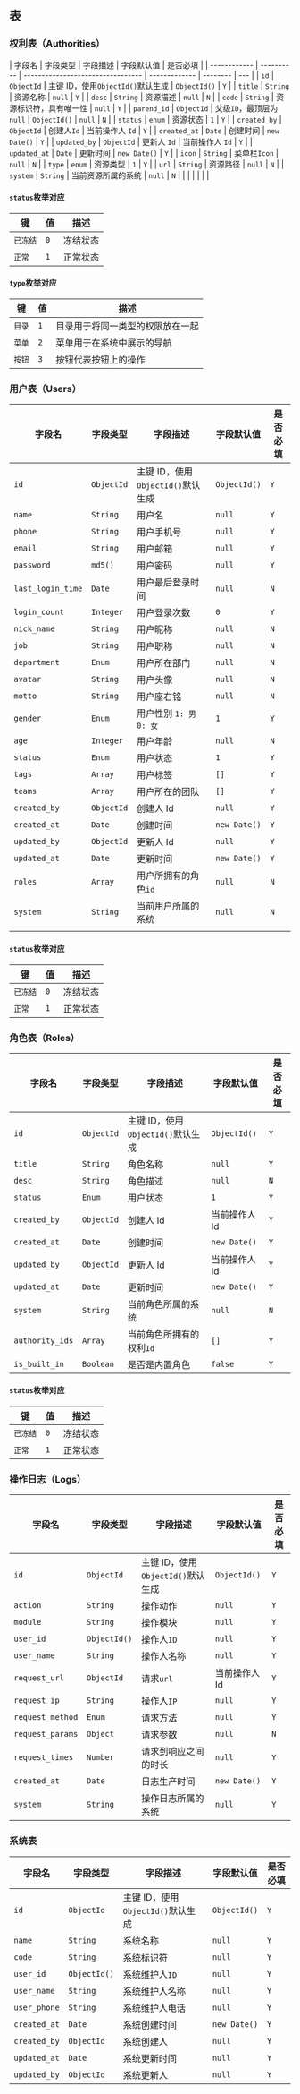 ## 表

### 权利表（Authorities）

| 字段名        | 字段类型    | 字段描述                          | 字段默认值    | 是否必填 |
| ------------ | ---------- | --------------------------------- | ------------- | -------- | --- |
| `id`         | `ObjectId` | 主键 ID，使用`ObjectId()`默认生成   | `ObjectId()`  | `Y`      |
| `title`      | `String`   | 资源名称                           | `null`        | `Y`      |
| `desc`       | `String`   | 资源描述                           | `null`        | `N`      |
| `code`       | `String`   | 资源标识符，具有唯一性              | `null`        | `Y`      |
| `parend_id`  | `ObjectId` | 父级`ID`，最顶层为`null`           | `ObjectId()`  | `null`   | `N` |
| `status`     | `enum`     | 资源状态                           | `1`           | `Y`      |
| `created_by` | `ObjectId` | 创建人`Id`                          | 当前操作人 `Id` | `Y`      |
| `created_at` | `Date`     | 创建时间                           | `new Date()`  | `Y`      |
| `updated_by` | `ObjectId` | 更新人 `Id`                          | 当前操作人 `Id` | `Y`      |
| `updated_at` | `Date`     | 更新时间                           | `new Date()`  | `Y`      |
| `icon`       | `String`   | 菜单栏`Icon`                       |  `null`        | `N`      |
| `type`       | `enum`     | 资源类型                           | `1`           | `Y`      |
| `url`        | `String`   | 资源路径                           | `null`        | `N`      |
| `system`     | `String`   | 当前资源所属的系统                  | `null`        | `N`      |
|              |            |                                   |               |          |

#### `status`枚举对应

| 键       | 值  | 描述     |
| -------- | --- | -------- |
| `已冻结` | `0` | 冻结状态 |
| `正常`   | `1` | 正常状态 |

#### `type`枚举对应

| 键     | 值  | 描述                             |
| ------ | --- | -------------------------------- |
| `目录` | `1` | 目录用于将同一类型的权限放在一起 |
| `菜单` | `2` | 菜单用于在系统中展示的导航       |
| `按钮` | `3` | 按钮代表按钮上的操作             |

### 用户表（Users）

| 字段名            | 字段类型   | 字段描述                          | 字段默认值   | 是否必填 |
| ----------------- | ---------- | --------------------------------- | ------------ | -------- |
| `id`              | `ObjectId` | 主键 ID，使用`ObjectId()`默认生成 | `ObjectId()` | `Y`      |
| `name`            | `String`   | 用户名                            | `null`       | `Y`      |
| `phone`           | `String`   | 用户手机号                        | `null`       | `Y`      |
| `email`           | `String`   | 用户邮箱                          | `null`       | `Y`      |
| `password`        | `md5()`    | 用户密码                          | `null`       | `Y`      |
| `last_login_time` | `Date`     | 用户最后登录时间                  | `null`       | `N`      |
| `login_count`     | `Integer`  | 用户登录次数                      | `0`          | `Y`      |
| `nick_name`       | `String`   | 用户昵称                          | `null`       | `N`      |
| `job`             | `String`   | 用户职称                          | `null`       | `N`      |
| `department`      | `Enum`     | 用户所在部门                      | `null`       | `N`      |
| `avatar`          | `String`   | 用户头像                          | `null`       | `N`      |
| `motto`           | `String`   | 用户座右铭                        | `null`       | `N`      |
| `gender`          | `Enum`     | 用户性别 `1: 男 0: 女`            | `1`          | `Y`      |
| `age`             | `Integer`  | 用户年龄                          | `null`       | `N`      |
| `status`          | `Enum`     | 用户状态                          | `1`          | `Y`      |
| `tags`            | `Array`    | 用户标签                          | `[]`         | `Y`      |
| `teams`           | `Array`    | 用户所在的团队                    | `[]`         | `Y`      |
| `created_by`      | `ObjectId` | 创建人 Id                         | `null`       | `Y`      |
| `created_at`      | `Date`     | 创建时间                          | `new Date()` | `Y`      |
| `updated_by`      | `ObjectId` | 更新人 Id                         | `null`       | `Y`      |
| `updated_at`      | `Date`     | 更新时间                          | `new Date()` | `Y`      |
| `roles`           | `Array`    | 用户所拥有的角色`id`              | `null`       | `N`      |
| `system`          | `String`   | 当前用户所属的系统                | `null`       | `N`      |
|                   |            |                                   |              |          |

#### `status`枚举对应

| 键       | 值  | 描述     |
| -------- | --- | -------- |
| `已冻结` | `0` | 冻结状态 |
| `正常`   | `1` | 正常状态 |

####

### 角色表（Roles）

| 字段名          | 字段类型   | 字段描述                          | 字段默认值    | 是否必填 |
| --------------- | ---------- | --------------------------------- | ------------- | -------- |
| `id`            | `ObjectId` | 主键 ID，使用`ObjectId()`默认生成 | `ObjectId()`  | `Y`      |
| `title`         | `String`   | 角色名称                          | `null`        | `Y`      |
| `desc`          | `String`   | 角色描述                          | `null`        | `N`      |
| `status`        | `Enum`     | 用户状态                          | `1`           | `Y`      |
| `created_by`    | `ObjectId` | 创建人 Id                         | 当前操作人 Id | `Y`      |
| `created_at`    | `Date`     | 创建时间                          | `new Date()`  | `Y`      |
| `updated_by`    | `ObjectId` | 更新人 Id                         | 当前操作人 Id | `Y`      |
| `updated_at`    | `Date`     | 更新时间                          | `new Date()`  | `Y`      |
| `system`        | `String`   | 当前角色所属的系统                | `null`        | `N`      |
| `authority_ids` | `Array`    | 当前角色所拥有的权利`Id`          | `[]`          | `Y`      |
| `is_built_in`   | `Boolean`  | 是否是内置角色                    | `false`       | `Y`      |

#### `status`枚举对应

| 键       | 值  | 描述     |
| -------- | --- | -------- |
| `已冻结` | `0` | 冻结状态 |
| `正常`   | `1` | 正常状态 |

####

### 操作日志（Logs）

| 字段名           | 字段类型     | 字段描述                          | 字段默认值    | 是否必填 |
| ---------------- | ------------ | --------------------------------- | ------------- | -------- |
| `id`             | `ObjectId`   | 主键 ID，使用`ObjectId()`默认生成 | `ObjectId()`  | `Y`      |
| `action`         | `String`     | 操作动作                          | `null`        | `Y`      |
| `module`         | `String`     | 操作模块                          | `null`        | `Y`      |
| `user_id`        | `ObjectId()` | 操作人`ID`                        | `null`        | `Y`      |
| `user_name`      | `String`     | 操作人名称                        | `null`        | `Y`      |
| `request_url`    | `ObjectId`   | 请求`url`                         | 当前操作人 Id | `Y`      |
| `request_ip`     | `String`     | 操作人`IP`                        | `null`        | `Y`      |
| `request_method` | `Enum`       | 请求方法                          | `null`        | `Y`      |
| `request_params` | `Object`     | 请求参数                          | `null`        | `N`      |
| `request_times`  | `Number`     | 请求到响应之间的时长              | `null`        | `Y`      |
| `created_at`     | `Date`       | 日志生产时间                      | `new Date()`  | `Y`      |
| `system`         | `String`     | 操作日志所属的系统                | `null`        | `Y`      |

### 系统表

| 字段名       | 字段类型     | 字段描述                          | 字段默认值   | 是否必填 |
| ------------ | ------------ | --------------------------------- | ------------ | -------- |
| `id`         | `ObjectId`   | 主键 ID，使用`ObjectId()`默认生成 | `ObjectId()` | `Y`      |
| `name`       | `String`     | 系统名称                          | `null`       | `Y`      |
| `code`       | `String`     | 系统标识符                        | `null`       | `Y`      |
| `user_id`    | `ObjectId()` | 系统维护人`ID`                    | `null`       | `Y`      |
| `user_name`  | `String`     | 系统维护人名称                    | `null`       | `Y`      |
| `user_phone` | `String`     | 系统维护人电话                    | `null`       | `Y`      |
| `created_at` | `Date`       | 系统创建时间                      | `new Date()` | `Y`      |
| `created_by` | `ObjectId`   | 系统创建人                        | `null`       | `Y`      |
| `updated_at` | `Date`       | 系统更新时间                      | `null`       | `Y`      |
| `updated_by` | `ObjectId`   | 系统更新人                        | `null`       | `Y`      |
